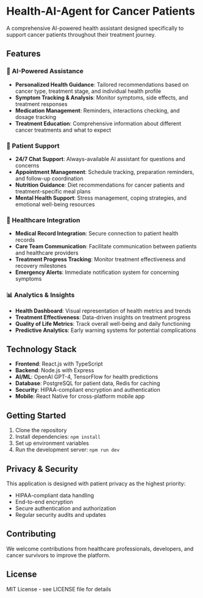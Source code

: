 # Health-AI-Agent for Cancer Patients

A comprehensive AI-powered health assistant designed specifically to support cancer patients throughout their treatment journey.

## Features

### 🤖 AI-Powered Assistance
- **Personalized Health Guidance**: Tailored recommendations based on cancer type, treatment stage, and individual health profile
- **Symptom Tracking & Analysis**: Monitor symptoms, side effects, and treatment responses
- **Medication Management**: Reminders, interactions checking, and dosage tracking
- **Treatment Education**: Comprehensive information about different cancer treatments and what to expect

### 📱 Patient Support
- **24/7 Chat Support**: Always-available AI assistant for questions and concerns
- **Appointment Management**: Schedule tracking, preparation reminders, and follow-up coordination
- **Nutrition Guidance**: Diet recommendations for cancer patients and treatment-specific meal plans
- **Mental Health Support**: Stress management, coping strategies, and emotional well-being resources

### 🏥 Healthcare Integration
- **Medical Record Integration**: Secure connection to patient health records
- **Care Team Communication**: Facilitate communication between patients and healthcare providers
- **Treatment Progress Tracking**: Monitor treatment effectiveness and recovery milestones
- **Emergency Alerts**: Immediate notification system for concerning symptoms

### 📊 Analytics & Insights
- **Health Dashboard**: Visual representation of health metrics and trends
- **Treatment Effectiveness**: Data-driven insights on treatment progress
- **Quality of Life Metrics**: Track overall well-being and daily functioning
- **Predictive Analytics**: Early warning systems for potential complications

## Technology Stack

- **Frontend**: React.js with TypeScript
- **Backend**: Node.js with Express
- **AI/ML**: OpenAI GPT-4, TensorFlow for health predictions
- **Database**: PostgreSQL for patient data, Redis for caching
- **Security**: HIPAA-compliant encryption and authentication
- **Mobile**: React Native for cross-platform mobile app

## Getting Started

1. Clone the repository
2. Install dependencies: `npm install`
3. Set up environment variables
4. Run the development server: `npm run dev`

## Privacy & Security

This application is designed with patient privacy as the highest priority:
- HIPAA-compliant data handling
- End-to-end encryption
- Secure authentication and authorization
- Regular security audits and updates

## Contributing

We welcome contributions from healthcare professionals, developers, and cancer survivors to improve the platform.

## License

MIT License - see LICENSE file for details